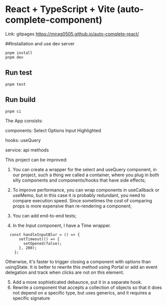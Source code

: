 # React + TypeScript + Vite (auto-complete-component)

Link: gitpages
<https://mirag0505.github.io/auto-complete-react/>

##Installation and use dev server

```
pnpm install
pnpm dev
```
## Run test

```
pnpm test
```

## Run build

```
pnpm ci
```

The App consists:

components:
  Select
  Options
  Input
  Highlighted

hooks:
  useQuery

service:
  api methods

This project can be improved:
1. You can create a wrapper for the select and useQuery component, in our project, such a thing we called a container, where you plug in both silly components and components/hooks that have side effects;

2. To improve performance, you can wrap components in useCallback or useMemo, but in this case it is probably redundant, you need to compare execution speed. Since sometimes the cost of comparing props is more expensive than re-rendering a component;

3. You can add end-to-end tests;

4. In the Input component, I have a Time wrapper.

```
  const handleInputBlur = () => {
      setTimeout(() => {
        setOpened(false);
      }, 200);
    };
```
Otherwise, it's faster to trigger closing a component with options than usingState. It is better to rewrite this method using Portal or add an event delegation and track when clicks are not on this element.

5. Add a more sophisticated debaunce, put it in a separate hook.
6. Rewrite a component that accepts a collection of objects so that it does not depend on a specific type, but uses generics, and it requires a specific signature